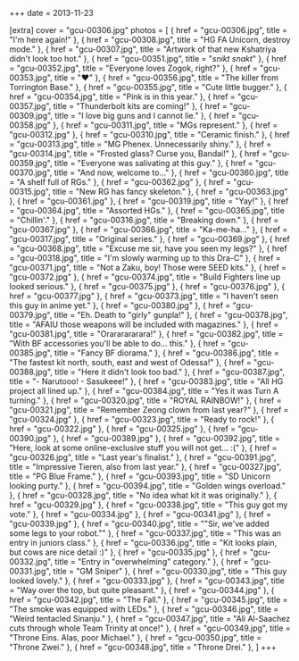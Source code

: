 +++
date = 2013-11-23

[extra]
cover = "gcu-00306.jpg"
photos = [
{ href = "gcu-00306.jpg", title = "I'm here again!" },
{ href = "gcu-00308.jpg", title = "HG FA Unicorn, destroy mode." },
{ href = "gcu-00307.jpg", title = "Artwork of that new Kshatriya didn't look too hot." },
{ href = "gcu-00351.jpg", title = "*snikt* *snakt*" },
{ href = "gcu-00352.jpg", title = "Everyone loves Zogok, right?" },
{ href = "gcu-00353.jpg", title = "♥︎" },
{ href = "gcu-00356.jpg", title = "The killer from Torrington Base." },
{ href = "gcu-00355.jpg", title = "Cute little bugger." },
{ href = "gcu-00354.jpg", title = "Pink is in this year." },
{ href = "gcu-00357.jpg", title = "Thunderbolt kits are coming!" },
{ href = "gcu-00309.jpg", title = "I love big guns and I cannot lie." },
{ href = "gcu-00358.jpg" },
{ href = "gcu-00311.jpg", title = "MGs represent." },
{ href = "gcu-00312.jpg" },
{ href = "gcu-00310.jpg", title = "Ceramic finish." },
{ href = "gcu-00313.jpg", title = "MG Phenex. Unnecessarily shiny." },
{ href = "gcu-00314.jpg", title = "Frosted glass? Curse you, Bandai!" },
{ href = "gcu-00359.jpg", title = "Everyone was salivating at this guy." },
{ href = "gcu-00370.jpg", title = "And now, welcome to..." },
{ href = "gcu-00360.jpg", title = "A shelf full of RGs." },
{ href = "gcu-00362.jpg" },
{ href = "gcu-00315.jpg", title = "New RG has fancy skeleton." },
{ href = "gcu-00363.jpg" },
{ href = "gcu-00361.jpg" },
{ href = "gcu-00319.jpg", title = "Yay!" },
{ href = "gcu-00364.jpg", title = "Assorted HGs." },
{ href = "gcu-00365.jpg", title = "Chillin'." },
{ href = "gcu-00316.jpg", title = "Breaking down." },
{ href = "gcu-00367.jpg" },
{ href = "gcu-00366.jpg", title = "Ka-me-ha..." },
{ href = "gcu-00317.jpg", title = "Original series." },
{ href = "gcu-00369.jpg" },
{ href = "gcu-00368.jpg", title = "Excuse me sir, have you seen my legs?" },
{ href = "gcu-00318.jpg", title = "I'm slowly warming up to this Dra-C" },
{ href = "gcu-00371.jpg", title = "Not a Zaku, boy! Those were SEED kits." },
{ href = "gcu-00372.jpg" },
{ href = "gcu-00374.jpg", title = "Build Fighters line up looked serious." },
{ href = "gcu-00375.jpg" },
{ href = "gcu-00376.jpg" },
{ href = "gcu-00377.jpg" },
{ href = "gcu-00373.jpg", title = "I haven't seen this guy in anime yet." },
{ href = "gcu-00380.jpg" },
{ href = "gcu-00379.jpg", title = "Eh. Death to &quot;girly&quot; gunpla!" },
{ href = "gcu-00378.jpg", title = "AFAIU those weapons will be included with magazines." },
{ href = "gcu-00381.jpg", title = "Orararararara!" },
{ href = "gcu-00382.jpg", title = "With BF accessories you'll be able to do... this." },
{ href = "gcu-00385.jpg", title = "Fancy BF diorama." },
{ href = "gcu-00386.jpg", title = "The fastest kit north, south, east and west of Odessa!" },
{ href = "gcu-00388.jpg", title = "Here it didn't look too bad." },
{ href = "gcu-00387.jpg", title = "- Narutooo! - Sasukeee!" },
{ href = "gcu-00383.jpg", title = "All HG project all lined up." },
{ href = "gcu-00384.jpg", title = "Yes it was Turn A turning." },
{ href = "gcu-00320.jpg", title = "ROYAL RAINBOW!" },
{ href = "gcu-00321.jpg", title = "Remember Zeong clown from last year?" },
{ href = "gcu-00324.jpg" },
{ href = "gcu-00323.jpg", title = "Ready to rock!" },
{ href = "gcu-00322.jpg" },
{ href = "gcu-00325.jpg" },
{ href = "gcu-00390.jpg" },
{ href = "gcu-00389.jpg" },
{ href = "gcu-00392.jpg", title = "Here, look at some online-exclusive stuff you will not get... :(" },
{ href = "gcu-00326.jpg", title = "Last year's finalist." },
{ href = "gcu-00391.jpg", title = "Impressive Tieren, also from last year." },
{ href = "gcu-00327.jpg", title = "PG Blue Frame." },
{ href = "gcu-00393.jpg", title = "SD Unicorn looking purty." },
{ href = "gcu-00394.jpg", title = "Golden wings overload." },
{ href = "gcu-00328.jpg", title = "No idea what kit it was originally." },
{ href = "gcu-00329.jpg" },
{ href = "gcu-00338.jpg", title = "This guy got my vote." },
{ href = "gcu-00334.jpg" },
{ href = "gcu-00341.jpg" },
{ href = "gcu-00339.jpg" },
{ href = "gcu-00340.jpg", title = "&quot;Sir, we've added some legs to your robot.&quot;" },
{ href = "gcu-00337.jpg", title = "This was an entry in juniors class." },
{ href = "gcu-00336.jpg", title = "Kit looks plain, but cows are nice detail :)" },
{ href = "gcu-00335.jpg" },
{ href = "gcu-00332.jpg", title = "Entry in &quot;overwhelming&quot; category." },
{ href = "gcu-00331.jpg", title = "GM Sniper" },
{ href = "gcu-00330.jpg", title = "This guy looked lovely." },
{ href = "gcu-00333.jpg" },
{ href = "gcu-00343.jpg", title = "Way over the top, but quite pleasant." },
{ href = "gcu-00344.jpg" },
{ href = "gcu-00342.jpg", title = "The Fall." },
{ href = "gcu-00345.jpg", title = "The smoke was equipped with LEDs." },
{ href = "gcu-00346.jpg", title = "Weird tentacled Sinanju." },
{ href = "gcu-00347.jpg", title = "Ali Al-Saachez cuts through whole Team Trinity at once!" },
{ href = "gcu-00349.jpg", title = "Throne Eins. Alas, poor Michael." },
{ href = "gcu-00350.jpg", title = "Throne Zwei." },
{ href = "gcu-00348.jpg", title = "Throne Drei." },
]
+++